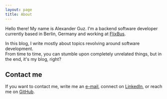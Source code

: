 ```yaml
---
layout: page
title: About
---
```


Hello there! My name is Alexander Guz. I'm a backend software developer currently based
in Berlin, Germany and working at [FlixBus](https://www.flixbus.com/).

In this blog, I write mostly about topics revolving around software development.  
From time to time, you can stumble upon completely unrelated things, but in the end, it's my blog, right?  

## Contact me

If you want to contact me, write me an [e-mail](mailto:guz@kalimatas.com), connect on 
[LinkedIn](https://linkedin.com/in/kalimatas), or reach me on [GitHub](https://github.com/kalimatas).
